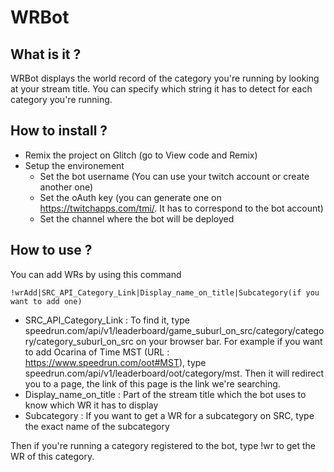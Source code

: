 # WRBot
## What is it ?
WRBot displays the world record of the category you're running by looking at your stream title. You can specify which string it has to detect for each category you're running.
## How to install ?
- Remix the project on Glitch (go to View code and Remix)
- Setup the environement
  * Set the bot username (You can use your twitch account or create another one)
  * Set the oAuth key (you can generate one on https://twitchapps.com/tmi/. It has to correspond to the bot account)
  * Set the channel where the bot will be deployed
## How to use ?
You can add WRs by using this command 
```
!wrAdd|SRC_API_Category_Link|Display_name_on_title|Subcategory(if you want to add one)
```

- SRC_API_Category_Link : To find it, type speedrun.com/api/v1/leaderboard/game_suburl_on_src/category/category/category_suburl_on_src on your browser bar. For example if you want to add Ocarina of Time MST (URL : https://www.speedrun.com/oot#MST), type speedrun.com/api/v1/leaderboard/oot/category/mst. Then it will redirect you to a page, the link of this page is the link we're searching.
- Display_name_on_title : Part of the stream title which the bot uses to know which WR it has to display
- Subcategory : If you want to get a WR for a subcategory on SRC, type the exact name of the subcategory

Then if you're running a category registered to the bot, type !wr to get the WR of this category.